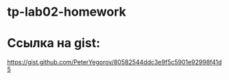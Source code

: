 # tp-lab02-homework
# Ссылка на gist:
https://gist.github.com/PeterYegorov/80582544ddc3e9f5c5901e92998f41d5
